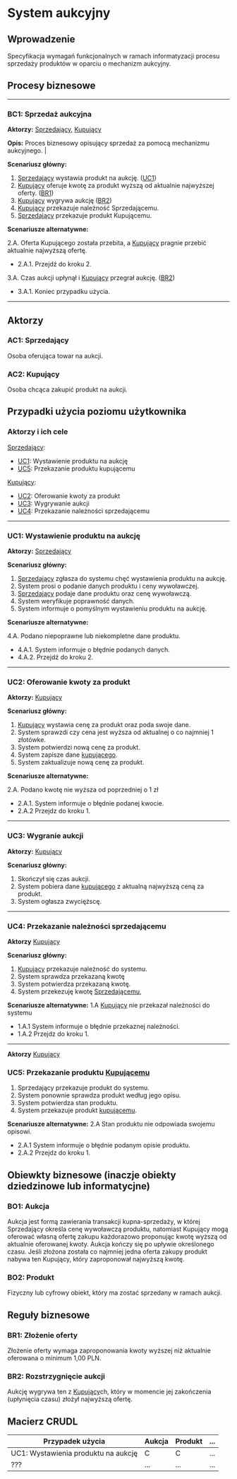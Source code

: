 # System aukcyjny

## Wprowadzenie

Specyfikacja wymagań funkcjonalnych w ramach informatyzacji procesu sprzedaży produktów w oparciu o mechanizm aukcyjny. 

## Procesy biznesowe

---
<a id="bc1"></a>
### BC1: Sprzedaż aukcyjna 

**Aktorzy:** [Sprzedający](#ac1), [Kupujący](#ac2)

**Opis:** Proces biznesowy opisujący sprzedaż za pomocą mechanizmu aukcyjnego. |

**Scenariusz główny:**
1. [Sprzedający](#ac1) wystawia produkt na aukcję. ([UC1](#uc1))
2. [Kupujący](#ac2) oferuje kwotę za produkt wyższą od aktualnie najwyższej oferty. ([BR1](#br1))
3. [Kupujący](#ac2) wygrywa aukcję ([BR2](#br2))
4. [Kupujący](#ac2) przekazuje należność Sprzedającemu.
5. [Sprzedający](#ac1) przekazuje produkt Kupującemu.

**Scenariusze alternatywne:** 

2.A. Oferta Kupującego została przebita, a [Kupujący](#ac2) pragnie przebić aktualnie najwyższą ofertę.
* 2.A.1. Przejdź do kroku 2.

3.A. Czas aukcji upłynął i [Kupujący](#ac2) przegrał aukcję. ([BR2](#br2))
* 3.A.1. Koniec przypadku użycia.

---

## Aktorzy

<a id="ac1"></a>
### AC1: Sprzedający

Osoba oferująca towar na aukcji.

<a id="ac2"></a>
### AC2: Kupujący

Osoba chcąca zakupić produkt na aukcji.


## Przypadki użycia poziomu użytkownika

### Aktorzy i ich cele

[Sprzedający](#ac1):
* [UC1](#uc1): Wystawienie produktu na aukcję
* [UC5](#uc5): Przekazanie produktu kupującemu

[Kupujący](#ac2):
* [UC2](#uc2): Oferowanie kwoty za produkt
* [UC3](#uc3): Wygrywanie aukcji
* [UC4](#uc4): Przekazanie należności sprzedającemu

---
<a id="uc1"></a>

### UC1: Wystawienie produktu na aukcję

**Aktorzy:** [Sprzedający](#ac1)

**Scenariusz główny:**
1. [Sprzedający](#ac1) zgłasza do systemu chęć wystawienia produktu na aukcję.
2. System prosi o podanie danych produktu i ceny wywoławczej.
3. [Sprzedający](#ac1) podaje dane produktu oraz cenę wywoławczą.
4. System weryfikuje poprawność danych.
5. System informuje o pomyślnym wystawieniu produktu na aukcję.

**Scenariusze alternatywne:** 

4.A. Podano niepoprawne lub niekompletne dane produktu.
* 4.A.1. System informuje o błędnie podanych danych.
* 4.A.2. Przejdź do kroku 2.

---

<a id="uc2"></a>


### UC2: Oferowanie kwoty za produkt

**Aktorzy:** [Kupujący](#ac2)

**Scenariusz główny:**
1. [Kupujący](#ac2) wystawia cenę za produkt oraz poda swoje dane.
2. System sprawzdi czy cena jest wyższa od aktualnej o co najmniej 1 złotówke.
3. System potwierdzi nową cenę za produkt.
4. System zapisze dane [kupującego](#ac2).
5. System zaktualizuje nową cenę za produkt.
   

**Scenariusze alternatywne:** 

2.A. Podano kwotę nie wyższa od poprzedniej o 1 zł
* 2.A.1. System informuje o błędnie podanej kwocie.
* 2.A.2 Przejdz do kroku 1.

---


<a id="uc3"></a> 

### UC3: Wygranie aukcji

**Aktorzy:** [Kupujący](#ac2)

**Scenariusz główny:**
1. Skończył się czas aukcji.
2. System pobiera dane [kupującego](#ac2) z aktualną najwyższą ceną za produkt.
3. System ogłasza zwyciężscę.

---


<a id="uc4"></a>

### UC4: Przekazanie należności sprzedającemu

**Aktorzy** [Kupujący](#ac2)

**Scenariusz główny:**
1. [Kupujący](#ac2) przekazuje należność do systemu.
2. System sprawdza przekazaną kwotę
3. System potwierdza przekazaną kwotę.
4. System przekezuję kwotę [Sprzedającemu](#ac1),


**Scenariusze alternatywne:** 
1.A [Kupujący](#ac2) nie przekazał należności do systemu
* 1.A.1 System informuje o błędnie przekaznej należności.
* 1.A.2 Przejdz do kroku 1.

---

<a id="uc5"><a>

**Aktorzy** [Kupujący](#ac2)

### UC5: Przekazanie produktu [Kupującemu](#ac2)
1. Sprzedający przekazuje produkt do systemu.
2. System ponownie sprawdza produkt według jego opisu.
3. System potwierdza stan produktu.
4. System przekazuje produkt [kupującemu](#ac2).

**Scenariusze alternatywne:** 
2.A Stan produktu nie odpowiada swojemu opisowi.
* 2.A.1 System informuje o błędnie podanym opisie produktu.
* 2.A.2 Przejdz do kroku 1.






## Obiewkty biznesowe (inaczje obiekty dziedzinowe lub informatycjne)

### BO1: Aukcja

Aukcja jest formą zawierania transakcji kupna-sprzedaży, w której Sprzedający określa cenę wywoławczą produktu, natomiast Kupujący mogą oferować własną ofertę zakupu każdorazowo proponując kwotę wyższą od aktualnie oferowanej kwoty. Aukcja kończy się po upływie określonego czasu. Jeśli złożona została co najmniej jedna oferta zakupy produkt nabywa ten Kupujący, który zaproponował najwyższą kwotę. 

### BO2: Produkt

Fizyczny lub cyfrowy obiekt, który ma zostać sprzedany w ramach aukcji.

## Reguły biznesowe

<a id="br1"></a>
### BR1: Złożenie oferty

Złożenie oferty wymaga zaproponowania kwoty wyższej niż aktualnie oferowana o minimum 1,00 PLN.


<a id="br2"></a>
### BR2: Rozstrzygnięcie aukcji

Aukcję wygrywa ten z [Kupujący](#ac2)ch, który w momencie jej zakończenia (upłynięcia czasu) złożył najwyższą ofertę.

## Macierz CRUDL


| Przypadek użycia                                  | Aukcja | Produkt | ... |
| ------------------------------------------------- | ------ | ------- | --- |
| UC1: Wystawienia produktu na aukcję               |    C   |    C    | ... |
| ???                                               |  ...   |  ...    | ... |


